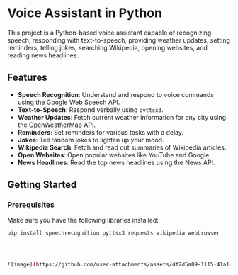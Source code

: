 # Voice Assistant in Python

This project is a Python-based voice assistant capable of recognizing speech, responding with text-to-speech, providing weather updates, setting reminders, telling jokes, searching Wikipedia, opening websites, and reading news headlines.

## Features

- **Speech Recognition**: Understand and respond to voice commands using the Google Web Speech API.
- **Text-to-Speech**: Respond verbally using `pyttsx3`.
- **Weather Updates**: Fetch current weather information for any city using the OpenWeatherMap API.
- **Reminders**: Set reminders for various tasks with a delay.
- **Jokes**: Tell random jokes to lighten up your mood.
- **Wikipedia Search**: Fetch and read out summaries of Wikipedia articles.
- **Open Websites**: Open popular websites like YouTube and Google.
- **News Headlines**: Read the top news headlines using the News API.

## Getting Started

### Prerequisites

Make sure you have the following libraries installed:

```sh
pip install speechrecognition pyttsx3 requests wikipedia webbrowser




![image](https://github.com/user-attachments/assets/df2d5a89-1115-41a1-88cb-8d672806e40a)
